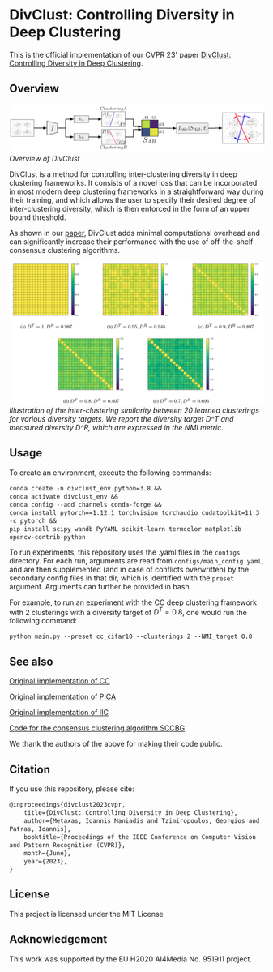 # DivClust: Controlling Diversity in Deep Clustering

This is the official implementation of our CVPR 23' paper [DivClust: Controlling Diversity in Deep Clustering](https://arxiv.org/abs/2304.01042).

## Overview

![DivClust overview](/assets/overview.png "DivClust overview")
*Overview of DivClust*

DivClust is a method for controlling inter-clustering diversity in deep clustering frameworks. It consists of a novel loss that can be incorporated in most modern deep clustering frameworks in a straightforward way during their training, and which allows the user to specify their desired degree of inter-clustering diversity, which is then enforced  in the form of an upper bound threshold.

As shown in our [paper](https://arxiv.org/abs/2304.01042), DivClust adds minimal computational overhead and can significantly increase their performance with the use of off-the-shelf consensus clustering algorithms.

![DivClust overview](/assets/inter_clustering_similarity_viz.png "DivClust overview")
*Illustration of the inter-clustering similarity between 20 learned clusterings for various diversity targets. We report the diversity target D^T and measured diversity D^R, which are expressed in the NMI metric.*

## Usage

To create an environment, execute the following commands:

```
conda create -n divclust_env python=3.8 &&
conda activate divclust_env &&
conda config --add channels conda-forge &&
conda install pytorch==1.12.1 torchvision torchaudio cudatoolkit=11.3 -c pytorch &&
pip install scipy wandb PyYAML scikit-learn termcolor matplotlib opencv-contrib-python
```

To run experiments, this repository uses the .yaml files in the ```configs``` directory. For each run, arguments are read from ```configs/main_config.yaml```, and are then supplemented (and in case of conflicts overwritten) by the secondary config files in that dir, which is identified with the ```preset``` argument. Arguments can further be provided in bash.

For example, to run an experiment with the CC deep clustering framework with 2 clusterings with a diversity target of $D^T=0.8$, one would run the following command:

```
python main.py --preset cc_cifar10 --clusterings 2 --NMI_target 0.8
```

## See also
[Original implementation of CC](https://github.com/Yunfan-Li/Contrastive-Clustering)

[Original implementation of PICA](https://github.com/Raymond-sci/PICA)

[Original implementation of IIC](https://github.com/xu-ji/IIC)

[Code for the consensus clustering algorithm SCCBG](http://doctor-nobody.github.io/codes/code_SCCBG.rar)

We thank the authors of the above for making their code public.

## Citation
If you use this repository, please cite:
```
@inproceedings{divclust2023cvpr,
    title={DivClust: Controlling Diversity in Deep Clustering},
    author={Metaxas, Ioannis Maniadis and Tzimiropoulos, Georgios and Patras, Ioannis},
    booktitle={Proceedings of the IEEE Conference on Computer Vision and Pattern Recognition (CVPR)},
    month={June},
    year={2023},
}
```

## License

This project is licensed under the MIT License

## Acknowledgement

This work was supported by the EU H2020 AI4Media No. 951911 project.